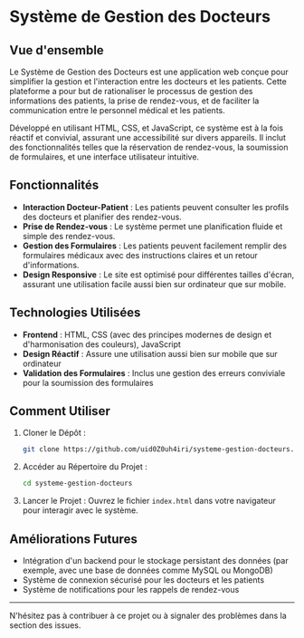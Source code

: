 # Système de Gestion des Docteurs

## Vue d'ensemble

Le Système de Gestion des Docteurs est une application web conçue pour simplifier la gestion et l'interaction entre les docteurs et les patients. Cette plateforme a pour but de rationaliser le processus de gestion des informations des patients, la prise de rendez-vous, et de faciliter la communication entre le personnel médical et les patients.

Développé en utilisant HTML, CSS, et JavaScript, ce système est à la fois réactif et convivial, assurant une accessibilité sur divers appareils. Il inclut des fonctionnalités telles que la réservation de rendez-vous, la soumission de formulaires, et une interface utilisateur intuitive.

## Fonctionnalités

- **Interaction Docteur-Patient** : Les patients peuvent consulter les profils des docteurs et planifier des rendez-vous.
- **Prise de Rendez-vous** : Le système permet une planification fluide et simple des rendez-vous.
- **Gestion des Formulaires** : Les patients peuvent facilement remplir des formulaires médicaux avec des instructions claires et un retour d'informations.
- **Design Responsive** : Le site est optimisé pour différentes tailles d'écran, assurant une utilisation facile aussi bien sur ordinateur que sur mobile.

## Technologies Utilisées

- **Frontend** : HTML, CSS (avec des principes modernes de design et d'harmonisation des couleurs), JavaScript
- **Design Réactif** : Assure une utilisation aussi bien sur mobile que sur ordinateur
- **Validation des Formulaires** : Inclus une gestion des erreurs conviviale pour la soumission des formulaires

## Comment Utiliser

1. Cloner le Dépôt :
   ```bash
   git clone https://github.com/uid0Z0uh4iri/systeme-gestion-docteurs.git
   ```

2. Accéder au Répertoire du Projet :
   ```bash
   cd systeme-gestion-docteurs
   ```

3. Lancer le Projet : Ouvrez le fichier `index.html` dans votre navigateur pour interagir avec le système.

## Améliorations Futures

- Intégration d'un backend pour le stockage persistant des données (par exemple, avec une base de données comme MySQL ou MongoDB)
- Système de connexion sécurisé pour les docteurs et les patients
- Système de notifications pour les rappels de rendez-vous

---

N'hésitez pas à contribuer à ce projet ou à signaler des problèmes dans la section des issues.
